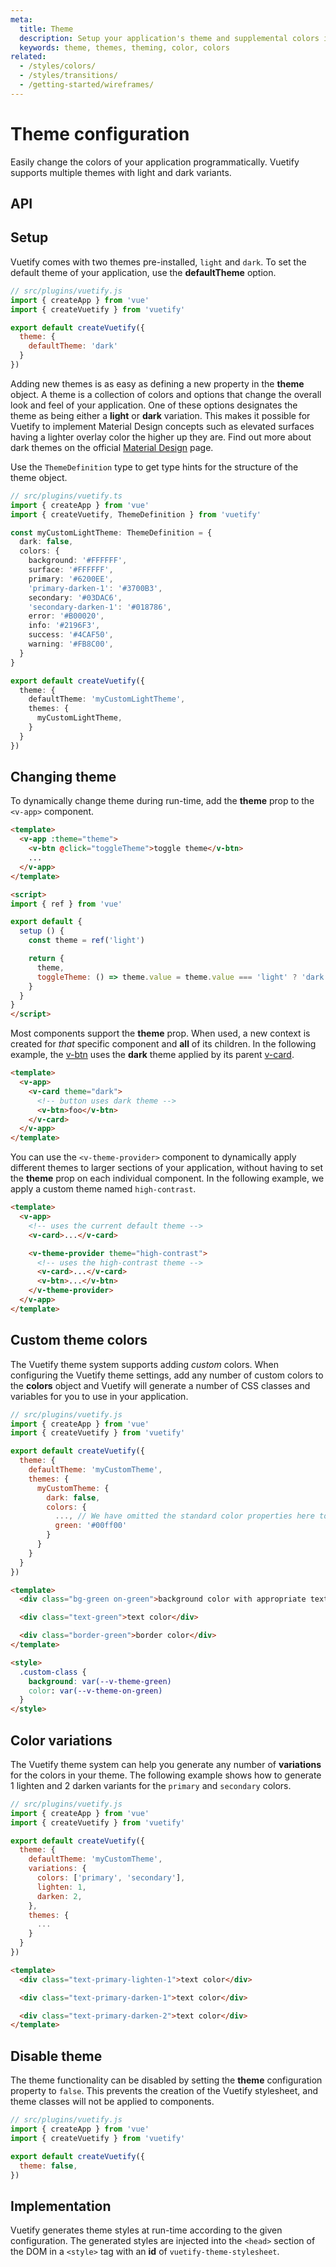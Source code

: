 ```yaml
---
meta:
  title: Theme
  description: Setup your application's theme and supplemental colors in a flash.
  keywords: theme, themes, theming, color, colors
related:
  - /styles/colors/
  - /styles/transitions/
  - /getting-started/wireframes/
---
```


# Theme configuration

Easily change the colors of your application programmatically. Vuetify supports multiple themes with light and dark variants.

<promoted-ad slug="vuemastery-themes" />

## API

<api-inline />

## Setup

Vuetify comes with two themes pre-installed, `light` and `dark`. To set the default theme of your application, use the **defaultTheme** option.

```js
// src/plugins/vuetify.js
import { createApp } from 'vue'
import { createVuetify } from 'vuetify'

export default createVuetify({
  theme: {
    defaultTheme: 'dark'
  }
})
```

Adding new themes is as easy as defining a new property in the **theme** object. A theme is a collection of colors and options that change the overall look and feel of your application. One of these options designates the theme as being either a **light** or **dark** variation. This makes it possible for Vuetify to implement Material Design concepts such as elevated surfaces having a lighter overlay color the higher up they are. Find out more about dark themes on the official [Material Design](https://material.io/design/color/dark-theme.html) page.

Use the `ThemeDefinition` type to get type hints for the structure of the theme object.

```ts
// src/plugins/vuetify.ts
import { createApp } from 'vue'
import { createVuetify, ThemeDefinition } from 'vuetify'

const myCustomLightTheme: ThemeDefinition = {
  dark: false,
  colors: {
    background: '#FFFFFF',
    surface: '#FFFFFF',
    primary: '#6200EE',
    'primary-darken-1': '#3700B3',
    secondary: '#03DAC6',
    'secondary-darken-1': '#018786',
    error: '#B00020',
    info: '#2196F3',
    success: '#4CAF50',
    warning: '#FB8C00',
  }
}

export default createVuetify({
  theme: {
    defaultTheme: 'myCustomLightTheme',
    themes: {
      myCustomLightTheme,
    }
  }
})
```

## Changing theme

To dynamically change theme during run-time, add the **theme** prop to the `<v-app>` component.

```html
<template>
  <v-app :theme="theme">
    <v-btn @click="toggleTheme">toggle theme</v-btn>
    ...
  </v-app>
</template>

<script>
import { ref } from 'vue'

export default {
  setup () {
    const theme = ref('light')

    return {
      theme,
      toggleTheme: () => theme.value = theme.value === 'light' ? 'dark' : 'light'
    }
  }
}
</script>
```

Most components support the **theme** prop. When used, a new context is created for _that_ specific component and **all** of its children. In the following example, the [v-btn](/components/buttons/) uses the **dark** theme applied by its parent [v-card](/components/cards/).

```html
<template>
  <v-app>
    <v-card theme="dark">
      <!-- button uses dark theme -->
      <v-btn>foo</v-btn>
    </v-card>
  </v-app>
</template>
```

You can use the `<v-theme-provider>` component to dynamically apply different themes to larger sections of your application, without having to set the **theme** prop on each individual component. In the following example, we apply a custom theme named `high-contrast`.

```html
<template>
  <v-app>
    <!-- uses the current default theme -->
    <v-card>...</v-card>

    <v-theme-provider theme="high-contrast">
      <!-- uses the high-contrast theme -->
      <v-card>...</v-card>
      <v-btn>...</v-btn>
    </v-theme-provider>
  </v-app>
</template>
```

## Custom theme colors

The Vuetify theme system supports adding *custom* colors. When configuring the Vuetify theme settings, add any number of custom colors to the **colors** object and Vuetify will generate a number of CSS classes and variables for you to use in your application.

```js
// src/plugins/vuetify.js
import { createApp } from 'vue'
import { createVuetify } from 'vuetify'

export default createVuetify({
  theme: {
    defaultTheme: 'myCustomTheme',
    themes: {
      myCustomTheme: {
        dark: false,
        colors: {
          ..., // We have omitted the standard color properties here to emphasize the custom one that we've added
          green: '#00ff00'
        }
      }
    }
  }
})
```

```html
<template>
  <div class="bg-green on-green">background color with appropriate text color contrast</div>

  <div class="text-green">text color</div>

  <div class="border-green">border color</div>
</template>

<style>
  .custom-class {
    background: var(--v-theme-green)
    color: var(--v-theme-on-green)
  }
</style>
```

## Color variations

The Vuetify theme system can help you generate any number of **variations** for the colors in your theme. The following example shows how to generate 1 lighten and 2 darken variants for the `primary` and `secondary` colors.

```js
// src/plugins/vuetify.js
import { createApp } from 'vue'
import { createVuetify } from 'vuetify'

export default createVuetify({
  theme: {
    defaultTheme: 'myCustomTheme',
    variations: {
      colors: ['primary', 'secondary'],
      lighten: 1,
      darken: 2,
    },
    themes: {
      ...
    }
  }
})
```

```html
<template>
  <div class="text-primary-lighten-1">text color</div>

  <div class="text-primary-darken-1">text color</div>

  <div class="text-primary-darken-2">text color</div>
</template>
```

## Disable theme

The theme functionality can be disabled by setting the **theme** configuration property to `false`. This prevents the creation of the Vuetify stylesheet, and theme classes will not be applied to components.

```js
// src/plugins/vuetify.js
import { createApp } from 'vue'
import { createVuetify } from 'vuetify'

export default createVuetify({
  theme: false,
})
```

## Implementation

Vuetify generates theme styles at run-time according to the given configuration. The generated styles are injected into the `<head>` section of the DOM in a `<style>` tag with an **id** of `vuetify-theme-stylesheet`.

<backmatter />
